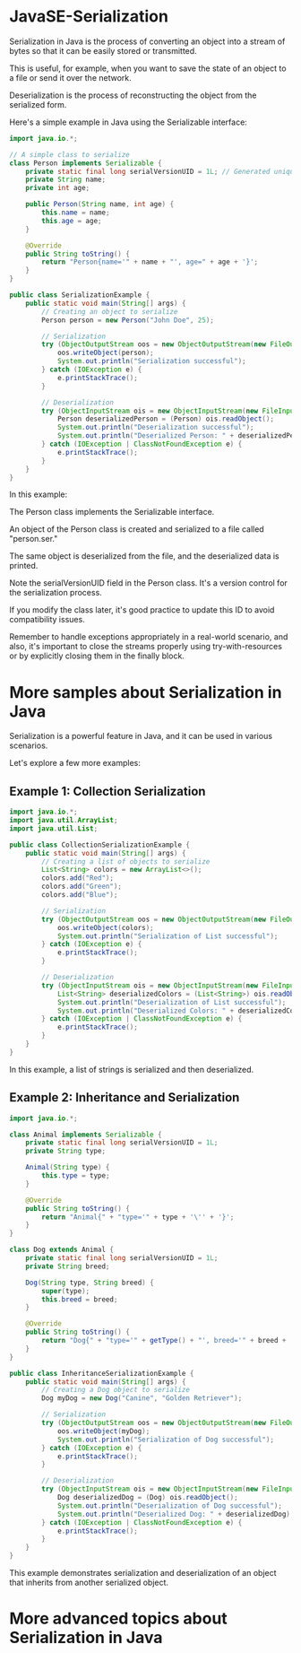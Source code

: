 # JavaSE-Serialization

Serialization in Java is the process of converting an object into a stream of bytes so that it can be easily stored or transmitted. 

This is useful, for example, when you want to save the state of an object to a file or send it over the network. 

Deserialization is the process of reconstructing the object from the serialized form.

Here's a simple example in Java using the Serializable interface:

```java
import java.io.*;

// A simple class to serialize
class Person implements Serializable {
    private static final long serialVersionUID = 1L; // Generated unique ID for the class
    private String name;
    private int age;

    public Person(String name, int age) {
        this.name = name;
        this.age = age;
    }

    @Override
    public String toString() {
        return "Person{name='" + name + "', age=" + age + '}';
    }
}

public class SerializationExample {
    public static void main(String[] args) {
        // Creating an object to serialize
        Person person = new Person("John Doe", 25);

        // Serialization
        try (ObjectOutputStream oos = new ObjectOutputStream(new FileOutputStream("person.ser"))) {
            oos.writeObject(person);
            System.out.println("Serialization successful");
        } catch (IOException e) {
            e.printStackTrace();
        }

        // Deserialization
        try (ObjectInputStream ois = new ObjectInputStream(new FileInputStream("person.ser"))) {
            Person deserializedPerson = (Person) ois.readObject();
            System.out.println("Deserialization successful");
            System.out.println("Deserialized Person: " + deserializedPerson);
        } catch (IOException | ClassNotFoundException e) {
            e.printStackTrace();
        }
    }
}
```

In this example:

The Person class implements the Serializable interface.

An object of the Person class is created and serialized to a file called "person.ser."

The same object is deserialized from the file, and the deserialized data is printed.

Note the serialVersionUID field in the Person class. It's a version control for the serialization process.

If you modify the class later, it's good practice to update this ID to avoid compatibility issues.

Remember to handle exceptions appropriately in a real-world scenario, and also, it's important to close the streams properly using try-with-resources or by explicitly closing them in the finally block.

# More samples about Serialization in Java

Serialization is a powerful feature in Java, and it can be used in various scenarios. 

Let's explore a few more examples:

## Example 1: Collection Serialization

```java
import java.io.*;
import java.util.ArrayList;
import java.util.List;

public class CollectionSerializationExample {
    public static void main(String[] args) {
        // Creating a list of objects to serialize
        List<String> colors = new ArrayList<>();
        colors.add("Red");
        colors.add("Green");
        colors.add("Blue");

        // Serialization
        try (ObjectOutputStream oos = new ObjectOutputStream(new FileOutputStream("colors.ser"))) {
            oos.writeObject(colors);
            System.out.println("Serialization of List successful");
        } catch (IOException e) {
            e.printStackTrace();
        }

        // Deserialization
        try (ObjectInputStream ois = new ObjectInputStream(new FileInputStream("colors.ser"))) {
            List<String> deserializedColors = (List<String>) ois.readObject();
            System.out.println("Deserialization of List successful");
            System.out.println("Deserialized Colors: " + deserializedColors);
        } catch (IOException | ClassNotFoundException e) {
            e.printStackTrace();
        }
    }
}
```

In this example, a list of strings is serialized and then deserialized.

## Example 2: Inheritance and Serialization

```java
import java.io.*;

class Animal implements Serializable {
    private static final long serialVersionUID = 1L;
    private String type;

    Animal(String type) {
        this.type = type;
    }

    @Override
    public String toString() {
        return "Animal{" + "type='" + type + '\'' + '}';
    }
}

class Dog extends Animal {
    private static final long serialVersionUID = 1L;
    private String breed;

    Dog(String type, String breed) {
        super(type);
        this.breed = breed;
    }

    @Override
    public String toString() {
        return "Dog{" + "type='" + getType() + "', breed='" + breed + '\'' + '}';
    }
}

public class InheritanceSerializationExample {
    public static void main(String[] args) {
        // Creating a Dog object to serialize
        Dog myDog = new Dog("Canine", "Golden Retriever");

        // Serialization
        try (ObjectOutputStream oos = new ObjectOutputStream(new FileOutputStream("dog.ser"))) {
            oos.writeObject(myDog);
            System.out.println("Serialization of Dog successful");
        } catch (IOException e) {
            e.printStackTrace();
        }

        // Deserialization
        try (ObjectInputStream ois = new ObjectInputStream(new FileInputStream("dog.ser"))) {
            Dog deserializedDog = (Dog) ois.readObject();
            System.out.println("Deserialization of Dog successful");
            System.out.println("Deserialized Dog: " + deserializedDog);
        } catch (IOException | ClassNotFoundException e) {
            e.printStackTrace();
        }
    }
}
```
This example demonstrates serialization and deserialization of an object that inherits from another serialized object.

# More advanced topics about Serialization in Java

